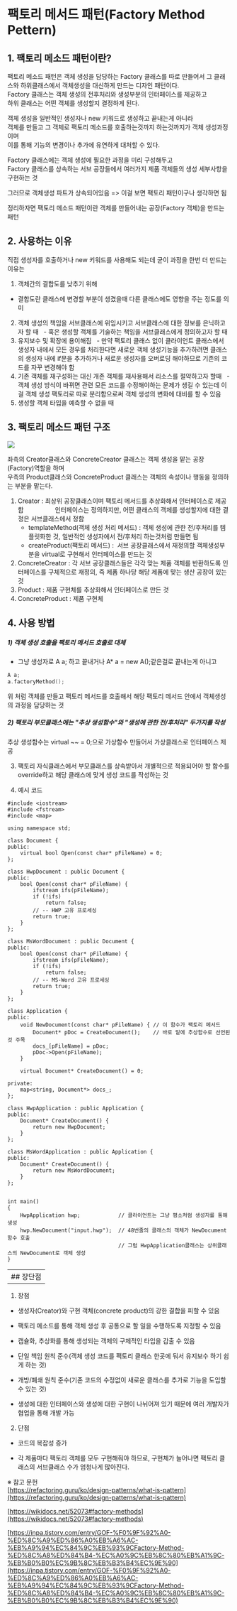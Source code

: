 # 팩토리 메서드 패턴(Factory Method Pettern)


## 1. 팩토리 메소드 패턴이란?

팩토리 메소드 패턴은 객체 생성을 담당하는 Factory 클래스를 따로 만들어서 그 클래스와 하위클래스에서 객체생성을 대신하게 만드는 디자인 패턴이다.  
Factory 클래스는 객체 생성의 전후처리와 생성부분의 인터페이스를 제공하고  
하위 클래스는 어떤 객체를 생성할지 결정하게 된다.  

객체 생성을 일반적인 생성자나 new 키워드로 생성하고 끝내는게 아니라  
객체를 만들고 그 객체로 팩토리 메소드를 호출하는것까지 하는것까지가 객체 생성과정이며  
이를 통해 기능의 변경이나 추가에 유연하게 대처할 수 있다.

Factory 클래스에는 객체 생성에 필요한 과정을 미리 구성해두고  
Factory 클래스를 상속하는 서브 공장들에서 여러가지 제품 객체들의 생성 세부사항을 구현하는 것

그러므로 객체생성 파트가 상속되어있음 => 이걸 보면 팩토리 패턴이구나 생각하면 됨  

정리하자면 팩토리 메소드 패턴이란 객체를 만들어내는 공장(Factory 객체)을 만드는 패턴


## 2. 사용하는 이유

직접 생성자를 호출하거나 new 키워드를 사용해도 되는데 굳이 과정을 한번 더 만드는 이유는  
1) 객체간의 결합도를 낮추기 위해
  -  결합도란 클래스에 변경할 부분이 생겼을때 다른 클래스에도 영향을 주는 정도를 의미
2) 객체 생성의 책임을 서브클래스에 위임시키고 서브클래스에 대한 정보를 은닉하고자 할 때
  - 혹은 생성할 객체를 기술하는 책임을 서브클래스에게 정의하고자 할 때
3) 유지보수 및 확장에 용이해짐
  - 만약 팩토리 클래스 없이 클라이언트 클래스에서 생성자 내에서 모든 경우를 처리한다면 새로운 객체 생성기능을 추가하려면 클래스의 생성자 내에 if문을 추가하거나 새로운 생성자를 오버로딩 해야하므로 기존의 코드를 자꾸 변경해야 함
4) 기존 객체를 재구성하는 대신 개존 객체를 재사용해서 리소스를 절약하고자 할때
  - 객체 생성 방식이 바뀌면 관련 모든 코드를 수정해야하는 문제가 생길 수 있는데 이걸 객체 생성 팩토리로 따로 분리함으로써 객체 생성의 변화에 대비를 할 수 있음
5) 생성할 객체 타입을 예측할 수 없을 때


## 3. 팩토리 메소드 패턴 구조

![](https://blog.kakaocdn.net/dn/di2t4q/btscoEZDeRs/N9zetz8Kz7OJNFtW0XprAk/img.png)

좌측의 Creator클래스와 ConcreteCreator 클래스는 객체 생성을 맡는 공장(Factory)역할을 하며  
우측의 Product클래스와 ConcreteProduct 클래스는 객체의 속성이나 행동을 정의하는 부분을 맡는다.  

1) Creator : 최상위 공장클래스이며 팩토리 메서드를 추상화해서 인터페이스로 제공함
                 인터페이스는 정의하지만, 어떤 클래스의 객체를 생성할지에 대한 결정은 서브클래스에서 정함
	- templateMethod(객체 생성 처리 메서드) :
		객체 생성에 관한 전/후처리를 템플릿화한 것, 일반적인 생성자에서 전/후처리 하는것처럼 만들면 됨
	- createProduct(팩토리 메서드) : 
		서브 공장클래스에서 재정의할 객체생성부분을 virtual로 구현해서 인터페이스를 만드는 것
2) ConcreteCreator : 각 서브 공장클래스들은 각각 맞는 제품 객체를 반환하도록 인터페이스를 구체적으로 재정의, 즉 제품 하나당 해당 제품에 맞는 생산 공장이 있는 것
3) Product : 제품 구현체를 추상화해서 인터페이스로 만든 것
4)  ConcreteProduct : 제품 구현체


## 4. 사용 방법

##### 1) 객체 생성 호출을 팩토리 메서드 호출로 대체
- 그냥 생성자로 A a; 하고 끝내거나 A* a = new A();같은걸로 끝내는게 아니고 
```C++
A a;
a.factoryMethod();
```
위 처럼 객체를 만들고 팩토리 메서드를 호출해서 해당 팩토리 메서드 안에서 객체생성의 과정을 담당하는 것

##### 2) 팩토리 부모클래스에는 "추상 생성함수"와 "생성에 관한 전/후처리" 두가지를 작성  

추상 생성함수는 virtual ~~ = 0;으로 가상함수 만들어서 가상클래스로 인터페이스 제공

3) 팩토리 자식클래스에서 부모클래스를 상속받아서 개별적으로 적용되어야 할 함수를 override하고 해당 클래스에 맞게 생성 코드를 작성하는 것

4) 예시 코드

```
#include <iostream>
#include <fstream>
#include <map>

using namespace std;

class Document {
public:
    virtual bool Open(const char* pFileName) = 0;
};

class HwpDocument : public Document {
public:
    bool Open(const char* pFileName) {
        ifstream ifs(pFileName);
        if (!ifs)
            return false;
        // -- HWP 고유 프로세싱
        return true;
    }
};

class MsWordDocument : public Document {
public:
    bool Open(const char* pFileName) {
        ifstream ifs(pFileName);
        if (!ifs)
            return false;
        // -- MS-Word 고유 프로세싱
        return true;
    }
};

class Application {
public:
    void NewDocument(const char* pFileName) { // 이 함수가 팩토리 메서드
        Document* pDoc = CreateDocument();    // 바로 밑에 추상함수로 선언된것 주목
        docs_[pFileName] = pDoc;
        pDoc->Open(pFileName);
    }

    virtual Document* CreateDocument() = 0;

private:
    map<string, Document*> docs_;
};

class HwpApplication : public Application {
public:
    Document* CreateDocument() {
        return new HwpDocument;
    }
};

class MsWordApplication : public Application {
public:
    Document* CreateDocument() {
        return new MsWordDocument;
    }
};


int main()
{
    HwpApplication hwp;            // 클라이언트는 그냥 평소처럼 생성자를 통해 생성
    hwp.NewDocument("input.hwp");  // 48번줄의 클래스의 객체가 NewDocument함수 호출
                                   // 그럼 HwpApplication클래스는 상위클래스의 NewDocument로 객체 생성                                                                  
}
```

|   |
|---|
|## 장단점|

1) 장점

- 생성자(Creator)와 구현 객체(concrete product)의 강한 결합을 피할 수 있음

- 팩토리 메소드를 통해 객체 생성 후 공통으로 할 일을 수행하도록 지정할 수 있음

- 캡슐화, 추상화를 통해 생성되는 객체의 구체적인 타입을 감출 수 있음

- 단일 책임 원칙 준수(객체 생성 코드를 팩토리 클래스 한곳에 둬서 유지보수 하기 쉽게 하는 것)

- 개방/폐쇄 원칙 준수(기존 코드의 수정없이 새로운 클래스를 추가로 기능을 도입할 수 있는 것)

- 생성에 대한 인터페이스와 생성에 대한 구현이 나뉘어져 있기 때문에 여러 개발자가 협업을 통해 개발 가능

2) 단점

- 코드의 복잡성 증가

- 각 제품마다 팩토리 객체를 모두 구현해줘야 하므로, 구현체가 늘어나면 팩토리 클래스의 서브클래스 수가 엄청나게 많아진다.

※ 참고 문헌  
[https://refactoring.guru/ko/design-patterns/what-is-pattern](https://refactoring.guru/ko/design-patterns/what-is-pattern)

[https://wikidocs.net/52073#factory-methods](https://wikidocs.net/52073#factory-methods)

[https://inpa.tistory.com/entry/GOF-%F0%9F%92%A0-%ED%8C%A9%ED%86%A0%EB%A6%AC-%EB%A9%94%EC%84%9C%EB%93%9CFactory-Method-%ED%8C%A8%ED%84%B4-%EC%A0%9C%EB%8C%80%EB%A1%9C-%EB%B0%B0%EC%9B%8C%EB%B3%B4%EC%9E%90](https://inpa.tistory.com/entry/GOF-%F0%9F%92%A0-%ED%8C%A9%ED%86%A0%EB%A6%AC-%EB%A9%94%EC%84%9C%EB%93%9CFactory-Method-%ED%8C%A8%ED%84%B4-%EC%A0%9C%EB%8C%80%EB%A1%9C-%EB%B0%B0%EC%9B%8C%EB%B3%B4%EC%9E%90)